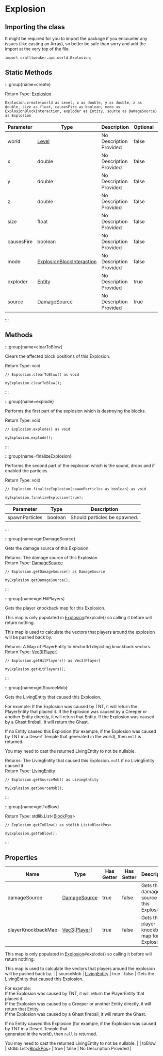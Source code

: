 # Explosion

## Importing the class

It might be required for you to import the package if you encounter any issues (like casting an Array), so better be safe than sorry and add the import at the very top of the file.
```zenscript
import crafttweaker.api.world.Explosion;
```


## Static Methods

:::group{name=create}

Return Type: [Explosion](/vanilla/api/world/Explosion)

```zenscript
Explosion.create(world as Level, x as double, y as double, z as double, size as float, causesFire as boolean, mode as ExplosionBlockInteraction, exploder as Entity, source as DamageSource) as Explosion
```

| Parameter | Type | Description | Optional | DefaultValue |
|-----------|------|-------------|----------|--------------|
| world | [Level](/vanilla/api/world/Level) | No Description Provided | false |  |
| x | double | No Description Provided | false |  |
| y | double | No Description Provided | false |  |
| z | double | No Description Provided | false |  |
| size | float | No Description Provided | false |  |
| causesFire | boolean | No Description Provided | false |  |
| mode | [ExplosionBlockInteraction](/vanilla/api/world/ExplosionBlockInteraction) | No Description Provided | false |  |
| exploder | [Entity](/vanilla/api/entity/Entity) | No Description Provided | true |  |
| source | [DamageSource](/vanilla/api/world/DamageSource) | No Description Provided | true |  |


:::

## Methods

:::group{name=clearToBlow}

Clears the affected block positions of this Explosion.

Return Type: void

```zenscript
// Explosion.clearToBlow() as void

myExplosion.clearToBlow();
```

:::

:::group{name=explode}

Performs the first part of the explosion which is destroying the blocks.

Return Type: void

```zenscript
// Explosion.explode() as void

myExplosion.explode();
```

:::

:::group{name=finalizeExplosion}

Performs the second part of the explosion which is the sound, drops and if enabled the particles.

Return Type: void

```zenscript
// Explosion.finalizeExplosion(spawnParticles as boolean) as void

myExplosion.finalizeExplosion(true);
```

| Parameter | Type | Description |
|-----------|------|-------------|
| spawnParticles | boolean | Should particles be spawned. |


:::

:::group{name=getDamageSource}

Gets the damage source of this Explosion.

Returns: The damage source of this Explosion.  
Return Type: [DamageSource](/vanilla/api/world/DamageSource)

```zenscript
// Explosion.getDamageSource() as DamageSource

myExplosion.getDamageSource();
```

:::

:::group{name=getHitPlayers}

Gets the player knockback map for this Explosion.

 This map is only populated in [Explosion](/vanilla/api/world/Explosion)#explode() so calling it before will return nothing.

 This map is used to calculate the vectors that players around the explosion will be pushed back by.

Returns: A Map of PlayerEntity to Vector3d depicting knockback vectors.  
Return Type: [Vec3](/vanilla/api/util/math/Vec3)[[Player](/vanilla/api/entity/type/player/Player)]

```zenscript
// Explosion.getHitPlayers() as Vec3[Player]

myExplosion.getHitPlayers();
```

:::

:::group{name=getSourceMob}

Gets the LivingEntity that caused this Explosion.

 For example:
 If the Explosion was caused by TNT, it will return the PlayerEntity that placed it.
 If the Explosion was caused by a Creeper or another Entity directly, it will return that Entity.
 If the Explosion was caused by a Ghast fireball, it will return the Ghast.

 If no Entity caused this Explosion (for example, if the Explosion was caused by TNT in a Desert Temple that
 generated in the world), then `null` is returned.

 You may need to cast the returned LivingEntity to not be nullable.

Returns: The LivingEntity that caused this Explosion. `null` if no LivingEntity caused it.  
Return Type: [LivingEntity](/vanilla/api/entity/LivingEntity)

```zenscript
// Explosion.getSourceMob() as LivingEntity

myExplosion.getSourceMob();
```

:::

:::group{name=getToBlow}

Return Type: stdlib.List&lt;[BlockPos](/vanilla/api/util/math/BlockPos)&gt;

```zenscript
// Explosion.getToBlow() as stdlib.List<BlockPos>

myExplosion.getToBlow();
```

:::


## Properties

| Name | Type | Has Getter | Has Setter | Description |
|------|------|------------|------------|-------------|
| damageSource | [DamageSource](/vanilla/api/world/DamageSource) | true | false | Gets the damage source of this Explosion. |
| playerKnockbackMap | [Vec3](/vanilla/api/util/math/Vec3)[[Player](/vanilla/api/entity/type/player/Player)] | true | false | Gets the player knockback map for this Explosion.  
  
 This map is only populated in [Explosion](/vanilla/api/world/Explosion)#explode() so calling it before will return nothing.  
  
 This map is used to calculate the vectors that players around the explosion will be pushed back by. |
| sourceMob | [LivingEntity](/vanilla/api/entity/LivingEntity) | true | false | Gets the LivingEntity that caused this Explosion.  
  
 For example:  
 If the Explosion was caused by TNT, it will return the PlayerEntity that placed it.  
 If the Explosion was caused by a Creeper or another Entity directly, it will return that Entity.  
 If the Explosion was caused by a Ghast fireball, it will return the Ghast.  
  
 If no Entity caused this Explosion (for example, if the Explosion was caused by TNT in a Desert Temple that  
 generated in the world), then `null` is returned.  
  
 You may need to cast the returned LivingEntity to not be nullable. |
| toBlow | stdlib.List&lt;[BlockPos](/vanilla/api/util/math/BlockPos)&gt; | true | false | No Description Provided |

